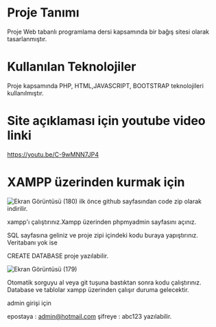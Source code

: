 # Proje Tanımı
Proje Web tabanlı programlama dersi kapsamında bir bağış sitesi olarak tasarlanmıştır.

# Kullanılan Teknolojiler
Proje kapsamında PHP, HTML,JAVASCRIPT, BOOTSTRAP teknolojileri kullanılmıştır.

# Site açıklaması için youtube video linki
https://youtu.be/C-9wMNN7JP4

# XAMPP üzerinden kurmak için

![Ekran Görüntüsü (180)](https://github.com/y-eren/phpprojem/assets/84980503/0e56bfc8-7dde-4a6e-965a-998cec2f41b5)
ilk önce github sayfasından code zip olarak indirilir.

xampp'ı çalıştırınız.Xampp üzerinden phpmyadmin sayfasını açınız.

SQL sayfasına geliniz ve proje zipi içindeki kodu buraya yapıştırınız. Veritabanı yok ise

CREATE DATABASE proje yazılabilir.


![Ekran Görüntüsü (179)](https://github.com/y-eren/phpprojem/assets/84980503/d57ed114-591d-40a1-99fe-5bef47424175)

Otomatik sorguyu al veya git tuşuna bastıktan sonra kodu çalıştırınız. Database ve tablolar xampp üzerinden çalışır duruma gelecektir.

admin girişi için

 epostaya : admin@hotmail.com
şifreye : abc123 yazılabilir.
